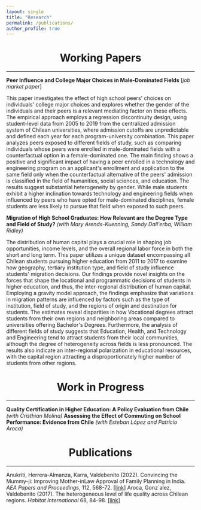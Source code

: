 ```yaml
---
layout: single
title: "Research"
permalink: /publications/
author_profile: true
---
```


# <center> Working Papers </center>
- - -

**Peer Influence and College Major Choices in Male-Dominated Fields** [*job market paper*] <br/>


This paper investigates the effect of high school peers' choices on individuals' college major choices and explores whether the gender of the individuals and their peers is a relevant mediating factor on these effects. The empirical approach employs a regression discontinuity design, using student-level data from 2005 to 2019 from the centralized admission system of Chilean universities, where admission cutoffs are unpredictable and defined each year for each program-university combination. This paper analyzes peers exposed to different fields of study, such as comparing individuals whose peers were enrolled in male-dominated fields with a counterfactual option in a female-dominated one. The main finding shows a positive and significant impact of having a peer enrolled in a technology and engineering program on an applicant's enrollment and application to the same field only when the counterfactual alternative of the peers' admission is classified in the field of humanities, social sciences, and education. The results suggest substantial heterogeneity by gender. While male students exhibit a higher inclination towards technology and engineering fields when influenced by peers who have opted for male-dominated disciplines, female students are less likely to pursue that field when exposed to such peers.



**Migration of High School Graduates: How Relevant are the Degree Type and Field of Study?**
*(with Mary Arends-Kuenning, Sandy Dall'erba, William Ridley)*
<br/>


The distribution of human capital plays a crucial role in shaping job opportunities, income levels, and the overall regional labor force in both the short and long term. This paper utilizes a unique dataset encompassing all Chilean students pursuing higher education from 2011 to 2017 to examine how geography, tertiary institution type, and field of study influence students' migration decisions. Our findings provide novel insights on the forces that shape the locational and programmatic decisions of students in higher education, and thus, the inter-regional distribution of human capital. Employing a gravity model approach, the findings emphasize that variations in migration patterns are influenced by factors such as the type of institution, field of study, and the regions of origin and destination for students. The estimates reveal disparities in how Vocational degrees attract students from their own regions and neighboring areas compared to universities offering Bachelor's Degrees. Furthermore, the analysis of different fields of study suggests that Education, Health, and Technology and Engineering tend to attract students from their local communities, although the degree of heterogeneity across fields is less pronounced. The results also indicate an inter-regional polarization in educational resources, with the capital region attracting a disproportionately higher number of students from other regions.


# <center> Work in Progress </center>
- - -

**Quality Certification in Higher Education: A Policy Evaluation from Chile** 
*(with Cristhian Molina)*
**Assessing the Effect of Commuting on School Performance: Evidence from Chile** 
*(with Esteban López and Patricio Aroca)*



# <center> Publications </center>
- - -

Anukriti, Herrera-Almanza, Karra, Valdebenito (2022). Convincing the Mummy-ji: Improving Mother-inLaw Approval of Family Planning in India. *AEA Papers and Proceedings*, 112, 568-72. [[link]]([https://rvaldebenito.github.io/files/RValdebenito_CV.pdf](https://www.aeaweb.org/articles?id=10.1257/pandp.20221122))
Aroca, Gonz´alez, Valdebenito (2017). The heterogeneous level of life quality across Chilean regions. *Habitat International* 68, 84-98. [[link]](https://www.sciencedirect.com/science/article/pii/S0197397516307937)





